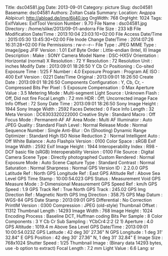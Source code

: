 Title: dsc04581.jpg
Date: 2013-09-01
Category: picture
Slug: dsc04581
Basename: dsc04581
Authors: Zoltan Csala
Summary:
Location: Андора
Ablpicurl: http://abload.de/img/6ij40.jpg
OrgWdth: 768
OrgHght: 1024
Tags:
ExifValues: ExifTool Version Number : 9.70
            File Name : dsc04581.jpg
            Directory : /home/slike/2013/09-01-andorra
            File Size : 233 kB
            File Modification Date/Time : 2013:10:04 23:03:10+02:00
            File Access Date/Time : 2015:05:30 13:45:30+02:00
            File Inode Change Date/Time : 2014:07:26 16:31:28+02:00
            File Permissions : rw-r--r--
            File Type : JPEG
            MIME Type : image/jpeg
            JFIF Version : 1.01
            Exif Byte Order : Little-endian (Intel, II)
            Image Description :
            Make : SONY
            Camera Model Name : DSC-HX5V
            Orientation : Horizontal (normal)
            X Resolution : 72
            Y Resolution : 72
            Resolution Unit : inches
            Modify Date : 2013:09:01 18:26:50
            Y Cb Cr Positioning : Co-sited
            Exposure Time : 1/25
            F Number : 4.0
            Exposure Program : Program AE
            ISO : 400
            Exif Version : 0221
            Date/Time Original : 2013:09:01 18:26:50
            Create Date : 2013:09:01 18:26:50
            Components Configuration : Y, Cb, Cr, -
            Compressed Bits Per Pixel : 5
            Exposure Compensation : 0
            Max Aperture Value : 3.5
            Metering Mode : Multi-segment
            Light Source : Unknown
            Flash : Off, Did not fire
            Focal Length : 7.2 mm
            HDR : Off; Uncorrected image
            Face Info Offset : 72
            Sony Date Time : 2013:09:01 18:26:50
            Sony Image Height : 1944
            Sony Image Width : 2592
            Faces Detected : 0
            Face Info Length : 32
            Meta Version : DC6303320222000
            Creative Style : Standard
            Macro : Off
            Focus Mode : Permanent-AF
            AF Area Mode : Multi
            AF Illuminator : Auto
            JPEG Quality : Standard
            Flash Level : Normal
            Release Mode : Normal
            Sequence Number : Single
            Anti-Blur : On (Shooting)
            Dynamic Range Optimizer : Standard
            High ISO Noise Reduction 2 : Normal
            Intelligent Auto : Off
            White Balance : Auto
            Flashpix Version : 0100
            Color Space : sRGB
            Exif Image Width : 2592
            Exif Image Height : 1944
            Interoperability Index : R98 - DCF basic file (sRGB)
            Interoperability Version : 0100
            File Source : Digital Camera
            Scene Type : Directly photographed
            Custom Rendered : Normal
            Exposure Mode : Auto
            Scene Capture Type : Standard
            Contrast : Normal
            Saturation : Normal
            Sharpness : Normal
            GPS Version ID : 2.2.0.0
            GPS Latitude Ref : North
            GPS Longitude Ref : East
            GPS Altitude Ref : Above Sea Level
            GPS Time Stamp : 10:00:54.023
            GPS Status : Measurement Void
            GPS Measure Mode : 3-Dimensional Measurement
            GPS Speed Ref : km/h
            GPS Speed : 1.9
            GPS Track Ref : True North
            GPS Track : 245.02
            GPS Img Direction Ref : Magnetic North
            GPS Img Direction : 358.75
            GPS Map Datum : WGS-84
            GPS Date Stamp : 2013:09:01
            GPS Differential : No Correction
            PrintIM Version : 0300
            Compression : JPEG (old-style)
            Thumbnail Offset : 11312
            Thumbnail Length : 14293
            Image Width : 768
            Image Height : 1024
            Encoding Process : Baseline DCT, Huffman coding
            Bits Per Sample : 8
            Color Components : 3
            Y Cb Cr Sub Sampling : YCbCr4:2:2 (2 1)
            Aperture : 4.0
            GPS Altitude : 1019.4 m Above Sea Level
            GPS Date/Time : 2013:09:01 10:00:54.023Z
            GPS Latitude : 42 deg 30' 27.36" N
            GPS Longitude : 1 deg 31' 32.84" E
            GPS Position : 42 deg 30' 27.36" N, 1 deg 31' 32.84" E
            Image Size : 768x1024
            Shutter Speed : 1/25
            Thumbnail Image : (Binary data 14293 bytes, use -b option to extract)
            Focal Length : 7.2 mm
            Light Value : 6.6
Lang: sr

